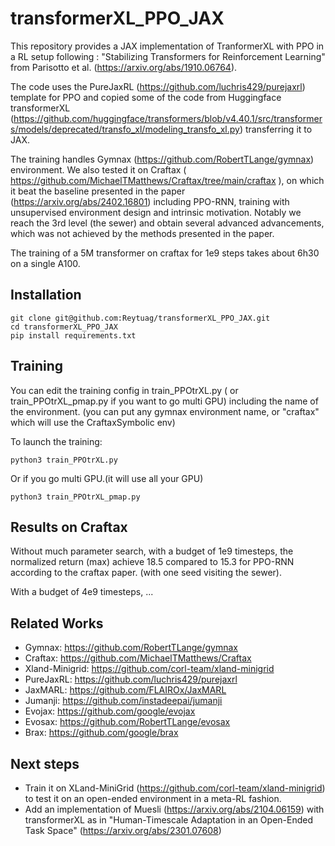 # transformerXL_PPO_JAX

This repository provides a JAX implementation of TranformerXL with PPO in a RL setup following :  "Stabilizing Transformers for Reinforcement Learning" from Parisotto et al. (https://arxiv.org/abs/1910.06764). 

The code uses the PureJaxRL (https://github.com/luchris429/purejaxrl) template for PPO and copied some of the code from Huggingface transformerXL (https://github.com/huggingface/transformers/blob/v4.40.1/src/transformers/models/deprecated/transfo_xl/modeling_transfo_xl.py) transferring it to JAX.

The training handles Gymnax (https://github.com/RobertTLange/gymnax) environment. 
We also tested it on Craftax ( https://github.com/MichaelTMatthews/Craftax/tree/main/craftax ), on which it beat the baseline presented in the paper (https://arxiv.org/abs/2402.16801) including PPO-RNN, training with unsupervised environment design and intrinsic motivation. 
Notably we reach the 3rd level (the sewer) and obtain several advanced advancements, which was not achieved by the methods presented in the paper. 

The training of a 5M transformer on craftax for 1e9 steps takes about 6h30 on a single A100. 

## Installation

```
git clone git@github.com:Reytuag/transformerXL_PPO_JAX.git
cd transformerXL_PPO_JAX
pip install requirements.txt
```
## Training 

You can edit the training config in train_PPOtrXL.py ( or train_PPOtrXL_pmap.py if you want to go multi GPU) including the name of the environment. (you can put any gymnax environment name, or "craftax" which will use the CraftaxSymbolic env)   

To launch the training: 
```
python3 train_PPOtrXL.py
```
Or if you go multi GPU.(it will use all your GPU) 
```
python3 train_PPOtrXL_pmap.py
```

## Results on Craftax 

Without much parameter search, with a budget of 1e9 timesteps, the normalized return (max) achieve 18.5 compared to 15.3 for PPO-RNN according to the craftax paper. (with one seed visiting the sewer). 

With a budget of 4e9 timesteps, ... 

## Related Works 
* Gymnax: https://github.com/RobertTLange/gymnax
* Craftax: https://github.com/MichaelTMatthews/Craftax
* Xland-Minigrid: https://github.com/corl-team/xland-minigrid
* PureJaxRL: https://github.com/luchris429/purejaxrl
* JaxMARL: https://github.com/FLAIROx/JaxMARL
* Jumanji: https://github.com/instadeepai/jumanji
* Evojax: https://github.com/google/evojax
* Evosax: https://github.com/RobertTLange/evosax
* Brax: https://github.com/google/brax


## Next steps 

* Train it on XLand-MiniGrid (https://github.com/corl-team/xland-minigrid) to test it on an open-ended environment in a meta-RL fashion.
* Add an implementation of Muesli (https://arxiv.org/abs/2104.06159) with transformerXL as in "Human-Timescale Adaptation in an Open-Ended Task Space" (https://arxiv.org/abs/2301.07608)



